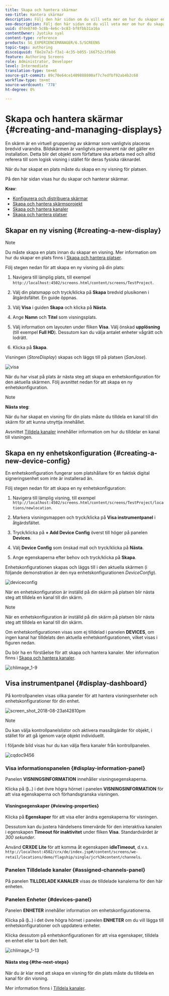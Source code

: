 ```yaml
---
title: Skapa och hantera skärmar
seo-title: Hantera skärmar
description: Följ den här sidan om du vill veta mer om hur du skapar en ny skärm- och enhetskonfiguration. Lär dig dessutom om kontrollpanelen för visning.
seo-description: Följ den här sidan om du vill veta mer om hur du skapar en ny skärm- och enhetskonfiguration. Lär dig dessutom om kontrollpanelen för visning.
uuid: dfde0740-5c8b-4e6c-bc83-bf8fbb31a16a
contentOwner: Jyotika syal
content-type: reference
products: SG_EXPERIENCEMANAGER/6.5/SCREENS
topic-tags: authoring
discoiquuid: f8e2e7a3-f3a1-4c35-b055-166752c3fb86
feature: Authoring Screens
role: Administrator, Developer
level: Intermediate
translation-type: tm+mt
source-git-commit: 89c70e64ce1409888800af7c7edfbf92ab4b2c68
workflow-type: tm+mt
source-wordcount: '778'
ht-degree: 0%

---
```



# Skapa och hantera skärmar {#creating-and-managing-displays}

En skärm är en virtuell gruppering av skärmar som vanligtvis placeras bredvid varandra. Bildskärmen är vanligtvis permanent när det gäller en installation. Detta blir det objekt som författare ska arbeta med och alltid referera till som logisk visning i stället för deras fysiska räknardel.

När du har skapat en plats måste du skapa en ny visning för platsen.

På den här sidan visas hur du skapar och hanterar skärmar.

**Krav**:

* [Konfigurera och distribuera skärmar](configuring-screens-introduction.md)
* [Skapa och hantera skärmsprojekt](creating-a-screens-project.md)
* [Skapa och hantera kanaler](managing-channels.md)
* [Skapa och hantera platser](managing-locations.md)

## Skapar en ny visning {#creating-a-new-display}

>[!NOTE]
>
>Du måste skapa en plats innan du skapar en visning. Mer information om hur du skapar en plats finns i [Skapa och hantera platser](managing-locations.md).

Följ stegen nedan för att skapa en ny visning på din plats:

1. Navigera till lämplig plats, till exempel `http://localhost:4502/screens.html/content/screens/TestProject`.
1. Välj din platsmapp och tryck/klicka på **Skapa** bredvid plusikonen i åtgärdsfältet. En guide öppnas.
1. Välj **Visa** i guiden **Skapa** och klicka på **Nästa**.

1. Ange **Namn** och **Titel** som visningsplats.

1. Välj information om layouten under fliken **Visa**. Välj önskad **upplösning** (till exempel **Full HD**). Dessutom kan du välja antalet enheter vågrätt och lodrätt.

1. Klicka på **Skapa**.

Visningen (*StoreDisplay*) skapas och läggs till på platsen (*SanJose*).

![visa](assets/display.gif)

När du har visat på plats är nästa steg att skapa en enhetskonfiguration för den aktuella skärmen. Följ avsnittet nedan för att skapa en ny enhetskonfiguration.

>[!NOTE]
>
>**Nästa steg**:
>
>När du har skapat en visning för din plats måste du tilldela en kanal till din skärm för att kunna utnyttja innehållet.
>
>Avsnittet [Tilldela kanaler](channel-assignment.md) innehåller information om hur du tilldelar en kanal till visningen.

## Skapa en ny enhetskonfiguration {#creating-a-new-device-config}

En enhetskonfiguration fungerar som platshållare för en faktisk digital signeringsenhet som inte är installerad än.

Följ stegen nedan för att skapa en ny enhetskonfiguration:

1. Navigera till lämplig visning, till exempel `http://localhost:4502/screens.html/content/screens/TestProject/locations/newlocation`.
1. Markera visningsmappen och tryck/klicka på **Visa instrumentpanel** i åtgärdsfältet.
1. Tryck/klicka på **+ Add Device Config** överst till höger på panelen **Devices**.

1. Välj **Device Config** som önskad mall och tryck/klicka på **Nästa**.

1. Ange egenskaperna efter behov och tryck/klicka på **Skapa**.

Enhetskonfigurationen skapas och läggs till i den aktuella skärmen (i följande demonstration är den nya enhetskonfigurationen *DeviceConfig*).

![deviceconfig](assets/deviceconfig.gif)

När en enhetskonfiguration är inställd på din skärm på platsen blir nästa steg att tilldela en kanal till din skärm.

>[!NOTE]
>
>När en enhetskonfiguration är inställd på din skärm på platsen blir nästa steg att tilldela en kanal till din skärm.
>
>Om enhetskonfigurationen visas som ej tilldelad i panelen **DEVICES**, om ingen kanal har tilldelats den aktuella enhetskonfigurationen, vilket visas i figuren nedan.
>
>Du bör ha en förståelse för att skapa och hantera kanaler. Mer information finns i [Skapa och hantera kanaler](managing-channels.md).

![chlimage_1-9](assets/chlimage_1-9.png)

## Visa instrumentpanel {#display-dashboard}

På kontrollpanelen visas olika paneler för att hantera visningsenheter och enhetskonfigurationer för din enhet.

![screen_shot_2018-08-23at42810pm](assets/screen_shot_2018-08-23at42810pm.png)

>[!NOTE]
>
>Du kan välja kontrollpanelslistor och aktivera massåtgärder för objekt, i stället för att gå igenom varje objekt individuellt.
>
>I följande bild visas hur du kan välja flera kanaler från kontrollpanelen.

![cqdoc9456](assets/cqdoc9456.gif)

### Visa informationspanelen {#display-information-panel}

Panelen **VISNINGSINFORMATION** innehåller visningsegenskaperna.

Klicka på (**)..**) i det övre högra hörnet i panelen **VISNINGSINFORMATION** för att visa egenskaperna och förhandsgranska visningen.


#### Visningsegenskaper {#viewing-properties}

Klicka på **Egenskaper** för att visa eller ändra egenskaperna för visningen.

Dessutom kan du justera händelsens timervärde för den interaktiva kanalen i egenskapen **Timeout för inaktivitet** under fliken **Visa**. Standardvärdet är *300 sekunder*.

Använd **CRXDE Lite** för att komma åt egenskapen **idleTimeout**, d.v.s. `http://localhost:4502/crx/de/index.jsp#/content/screens/we-retail/locations/demo/flagship/single/jcr%3Acontent/channels`.


### Panelen Tilldelade kanaler {#assigned-channels-panel}

På panelen **TILLDELADE KANALER** visas de tilldelade kanalerna för den här enheten.


### Panelen Enheter {#devices-panel}

Panelen **ENHETER** innehåller information om enhetskonfigurationerna.

Klicka på (**)..**) i det övre högra hörnet i panelen **ENHETER** om du vill lägga till enhetskonfigurationer och uppdatera enheter.

Klicka dessutom på enhetskonfigurationen för att visa egenskaper, tilldela en enhet eller ta bort den helt.

![chlimage_1-13](assets/chlimage_1-13.png)

#### Nästa steg {#the-next-steps}

När du är klar med att skapa en visning för din plats måste du tilldela en kanal för din visning.

Mer information finns i [Tilldela kanaler](channel-assignment.md).
